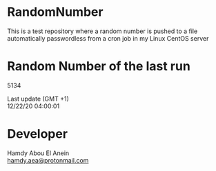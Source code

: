 # RandomNumber    
This is a test repository where a random number is pushed to a file automatically passwordless from a cron job in my Linux CentOS server    
# Random Number of the last run   
5134
      
Last update (GMT +1)    
12/22/20 04:00:01
# Developer    
Hamdy Abou El Anein   
hamdy.aea@protonmail.com
